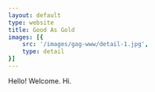 ```yaml
---
layout: default
type: website
title: Good As Gold
images: [{
	src: '/images/gag-www/detail-1.jpg',
	type: detail
}]
---
```


Hello! Welcome. Hi.